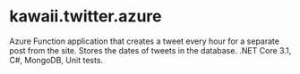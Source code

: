 # kawaii.twitter.azure
Azure Function application that creates a tweet every hour for a separate post from the site. Stores the dates of tweets in the database.
.NET Core 3.1, C#, MongoDB, Unit tests.
